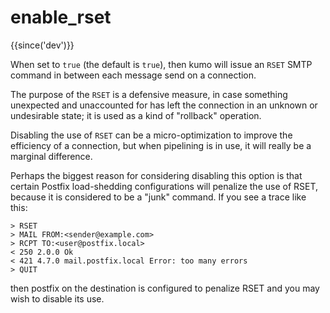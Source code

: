 # enable_rset

{{since('dev')}}

When set to `true` (the default is `true`), then kumo will issue an `RSET`
SMTP command in between each message send on a connection.

The purpose of the `RSET` is a defensive measure, in case something unexpected
and unaccounted for has left the connection in an unknown or undesirable
state; it is used as a kind of "rollback" operation.

Disabling the use of `RSET` can be a micro-optimization to improve the
efficiency of a connection, but when pipelining is in use, it will really
be a marginal difference.

Perhaps the biggest reason for considering disabling this option is that
certain Postfix load-shedding configurations will penalize the use of RSET,
because it is considered to be a "junk" command.  If you see a trace like
this:

```
> RSET
> MAIL FROM:<sender@example.com>
> RCPT TO:<user@postfix.local>
< 250 2.0.0 Ok
< 421 4.7.0 mail.postfix.local Error: too many errors
> QUIT
```

then postfix on the destination is configured to penalize RSET and you may wish
to disable its use.

